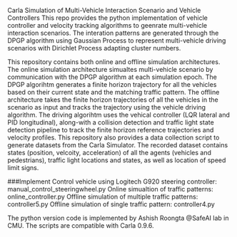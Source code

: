 Carla Simulation of Multi-Vehicle Interaction Scenario and Vehicle Controllers
This repo provides the python implementation of vehicle controller and velocity tracking algorithms to geenrate multi-vehicle interaction scenarios. The interation patterns are generated through the DPGP algorithm using Gaussian Process to represent multi-vehicle driving scenarios with Dirichlet Process adapting cluster numbers.

This repository contains both online and offline simulation architectures. The online simulation architecture simualtes multi-vehicle scenario by communication with the DPGP algorithm at each simulation epoch. The DPGP algorihtm generates a finite horizon trajectory for all the vehicles based on their current state and the matching traffic pattern.
The offline architecture takes the finite horizon trajectories of all the vehicles in the scenario as input and tracks the trajectory using the vehicle driving algorithm.
The driving algorihtm uses the vehical controller (LQR lateral and PID longitudinal), along-with a collision detection and traffic light state detection pipeline to track the finite horizon reference trajectories and velocity profiles.
This repository also provides a data collection script to generate datasets from the Carla Simulator. The recorded dataset contains states (position, velcoity, acceleration) of all the agents (vehicles and pedestrians), traffic light locations and states, as well as location of speed limit signs. 

###Implement
Control vehicle using Logitech G920 steering controller: manual_control_steeringwheel.py
Online simualtion of traffic patterns: online_controller.py
Offline simulation of multiple traffic patterns: controller5.py
Offline simulation of single traffic pattern: controller4.py

The python version code is implemented by Ashish Roongta @SafeAI lab in CMU.
The scripts are compatible with Carla 0.9.6.

